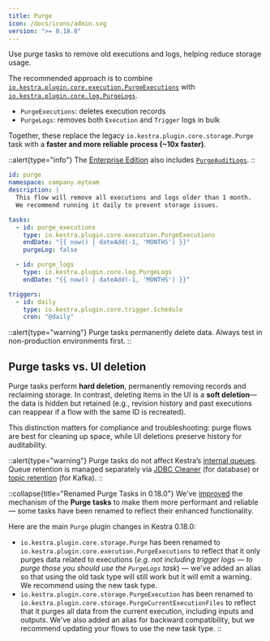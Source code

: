 ```yaml
---
title: Purge
icon: /docs/icons/admin.svg
version: ">= 0.18.0"
---
```


Use purge tasks to remove old executions and logs, helping reduce storage usage.

The recommended approach is to combine [`io.kestra.plugin.core.execution.PurgeExecutions`](/plugins/core/tasks/io.kestra.plugin.core.execution.purgeexecutions) with [`io.kestra.plugin.core.log.PurgeLogs`](/plugins/core/tasks/log/io.kestra.plugin.core.log.purgelogs).  
- `PurgeExecutions`: deletes execution records  
- `PurgeLogs`: removes both `Execution` and `Trigger` logs in bulk  

Together, these replace the legacy `io.kestra.plugin.core.storage.Purge` task with a **faster and more reliable process (~10x faster)**.

::alert{type="info"}
The [Enterprise Edition](../06.enterprise/index.md) also includes [`PurgeAuditLogs`](../06.enterprise/02.governance/06.audit-logs.md#how-to-purge-audit-logs).
::

```yaml
id: purge
namespace: company.myteam
description: |
  This flow will remove all executions and logs older than 1 month.
  We recommend running it daily to prevent storage issues.

tasks:
  - id: purge_executions
    type: io.kestra.plugin.core.execution.PurgeExecutions
    endDate: "{{ now() | dateAdd(-1, 'MONTHS') }}"
    purgeLog: false

  - id: purge_logs
    type: io.kestra.plugin.core.log.PurgeLogs
    endDate: "{{ now() | dateAdd(-1, 'MONTHS') }}"

triggers:
  - id: daily
    type: io.kestra.plugin.core.trigger.Schedule
    cron: "@daily"
```

::alert{type="warning"}
Purge tasks permanently delete data. Always test in non-production environments first.
::

## Purge tasks vs. UI deletion

Purge tasks perform **hard deletion**, permanently removing records and reclaiming storage. In contrast, deleting items in the UI is a **soft deletion**—the data is hidden but retained (e.g., revision history and past executions can reappear if a flow with the same ID is recreated).

This distinction matters for compliance and troubleshooting: purge flows are best for cleaning up space, while UI deletions preserve history for auditability.

::alert{type="warning"}
Purge tasks do not affect Kestra’s [internal queues](../07.architecture/01.main-components.md#queue). Queue retention is managed separately via [JDBC Cleaner](../configuration/index.md#jdbc-cleaner) (for database) or [topic retention](../configuration/index.md#topic-retention) (for Kafka).
::

::collapse{title="Renamed Purge Tasks in 0.18.0"}
We've [improved](https://github.com/kestra-io/kestra/pull/4298) the mechanism of the **Purge tasks** to make them more performant and reliable — some tasks have been renamed to reflect their enhanced functionality.

Here are the main `Purge` plugin changes in Kestra 0.18.0:

- `io.kestra.plugin.core.storage.Purge` has been renamed to `io.kestra.plugin.core.execution.PurgeExecutions` to reflect that it only purges data related to executions (_e.g. not including trigger logs — to purge those you should use the `PurgeLogs` task_) — we've added an alias so that using the old task type will still work but it will emit a warning. We recommend using the new task type.
- `io.kestra.plugin.core.storage.PurgeExecution` has been renamed to `io.kestra.plugin.core.storage.PurgeCurrentExecutionFiles` to reflect that it purges all data from the current execution, including inputs and outputs. We've also added an alias for backward compatibility, but we recommend updating your flows to use the new task type.
::
